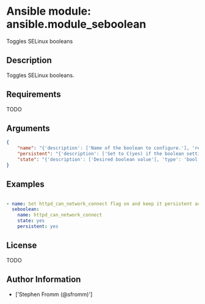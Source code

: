 # Ansible module: ansible.module_seboolean


Toggles SELinux booleans

## Description

Toggles SELinux booleans.

## Requirements

TODO

## Arguments

``` json
{
    "name": "{'description': ['Name of the boolean to configure.'], 'required': True}",
    "persistent": "{'description': ['Set to C(yes) if the boolean setting should survive a reboot.'], 'type': 'bool', 'default': False}",
    "state": "{'description': ['Desired boolean value'], 'type': 'bool', 'required': True}",
}
```

## Examples


``` yaml

- name: Set httpd_can_network_connect flag on and keep it persistent across reboots
  seboolean:
    name: httpd_can_network_connect
    state: yes
    persistent: yes

```

## License

TODO

## Author Information
  - ['Stephen Fromm (@sfromm)']
